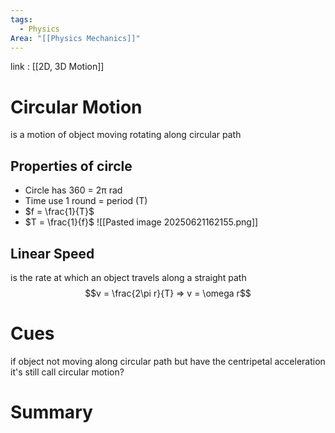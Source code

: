 ```yaml
---
tags:
  - Physics
Area: "[[Physics Mechanics]]"
---
```

link : [[2D, 3D Motion]]
# Circular Motion
is a motion of object moving rotating along circular path
## Properties of circle
- Circle has 360 = 2π rad
- Time use 1 round = period (T)
- $f = \frac{1}{T}$
- $T = \frac{1}{f}$
![[Pasted image 20250621162155.png]]
## Linear Speed
is the rate at which an object travels along a straight path
$$v = \frac{2\pi r}{T} => v = \omega r$$

# Cues
if object not moving along circular path but have the centripetal acceleration it's still call circular motion?
# Summary
```

```
